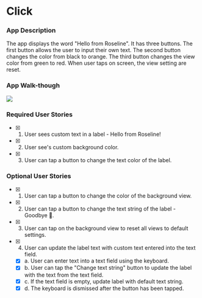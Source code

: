 # Click

### App Description
The app displays the word "Hello from Roseline". It has three buttons. The first button allows the user to input their own text. The second button changes the color from black to orange. The third button changes  the view color from green to red. When user taps on screen, the view setting are reset.
 

### App Walk-though
<img src="http://g.recordit.co/5PfIiV1wfH.gif"><br>

### Required User Stories
- [x] 1. User sees custom text in a label - Hello from Roseline!
- [x] 2. User see's custom background color.
- [x] 3. User can tap a button to change the text color of the label.

### Optional User Stories
- [x] 1. User can tap a button to change the color of the background view.
- [x] 2. User can tap a button to change the text string of the label - Goodbye 👋.
- [x] 3. User can tap on the background view to reset all views to default settings.
- [x] 4. User can update the label text with custom text entered into the text field.
   - [x] a. User can enter text into a text field using the keyboard.
   - [x] b. User can tap the "Change text string" button to update the label with the text from the text field.
   - [x] c. If the text field is empty, update label with default text string.
   - [x] d. The keyboard is dismissed after the button has been tapped.
